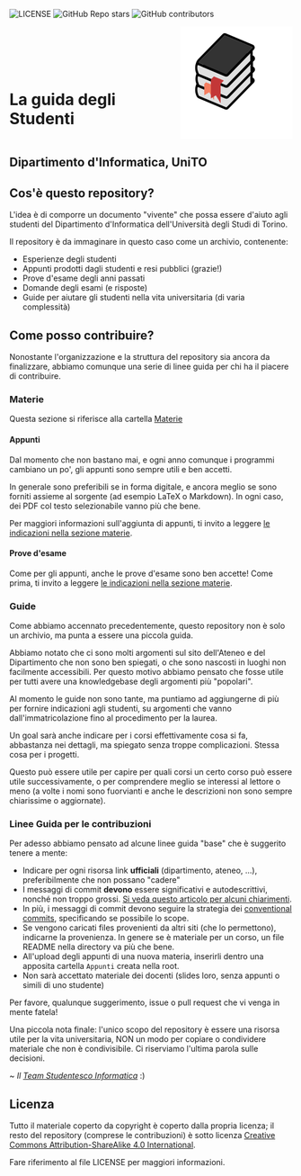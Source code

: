 ![LICENSE](https://img.shields.io/badge/license-CC%20BY--SA%204.0-blue)
![GitHub Repo stars](https://img.shields.io/github/stars/stefa168/guida_degli_studenti_di?style=social)
![GitHub contributors](https://img.shields.io/github/contributors/stefa168/guida_degli_studenti_di?style=plastic)

<span style="display: flex; align-items:flex-end">
  <h1>La guida <strong>degli</strong> Studenti</h1>
  <img style="vertical-align: middle" src="./images/encyclopedia-1.1s-120px.svg" alt="Pila di libri"/>
</span>

## Dipartimento d'Informatica, UniTO

## Cos'è questo repository?

L'idea è di comporre un documento "vivente" che possa essere d'aiuto agli studenti del Dipartimento d'Informatica
dell'Università degli Studi di Torino.

Il repository è da immaginare in questo caso come un archivio, contenente:

- Esperienze degli studenti
- Appunti prodotti dagli studenti e resi pubblici (grazie!)
- Prove d'esame degli anni passati
- Domande degli esami (e risposte)
- Guide per aiutare gli studenti nella vita universitaria (di varia complessità)

## Come posso contribuire?

Nonostante l'organizzazione e la struttura del repository sia ancora da finalizzare, abbiamo comunque una serie di linee
guida per chi ha il piacere di contribuire.

### Materie

Questa sezione si riferisce alla cartella [Materie](Materie)

#### Appunti

Dal momento che non bastano mai, e ogni anno comunque i programmi cambiano un po', gli appunti sono sempre utili e ben
accetti.

In generale sono preferibili se in forma digitale, e ancora meglio se sono forniti assieme al sorgente (ad esempio LaTeX
o Markdown).
In ogni caso, dei PDF col testo selezionabile vanno più che bene.

Per maggiori informazioni sull'aggiunta di appunti, ti invito a leggere [le indicazioni nella sezione materie](Materie#come-contribuire).

#### Prove d'esame

Come per gli appunti, anche le prove d'esame sono ben accette! Come prima, ti invito a
leggere [le indicazioni nella sezione materie](Materie#come-contribuire).

### Guide

Come abbiamo accennato precedentemente, questo repository non è solo un archivio, ma punta a essere una piccola guida.

Abbiamo notato che ci sono molti argomenti sul sito dell'Ateneo e del Dipartimento che non sono ben spiegati, o che sono
nascosti in luoghi non facilmente accessibili. Per questo motivo abbiamo pensato che fosse utile per tutti avere una
knowledgebase degli argomenti più "popolari".

Al momento le guide non sono tante, ma puntiamo ad aggiungerne di più per fornire indicazioni agli studenti, su
argomenti che vanno dall'immatricolazione fino al procedimento per la laurea.

Un goal sarà anche indicare per i corsi effettivamente cosa si fa, abbastanza nei dettagli, ma spiegato senza troppe
complicazioni. Stessa cosa per i progetti.

Questo può essere utile per capire per quali corsi un certo corso può essere utile successivamente, o per comprendere
meglio se interessi al lettore o meno (a volte i nomi sono fuorvianti e anche le descrizioni non sono sempre chiarissime
o aggiornate).

### Linee Guida per le contribuzioni

Per adesso abbiamo pensato ad alcune linee guida "base" che è suggerito tenere a mente:

- Indicare per ogni risorsa link **ufficiali** (dipartimento, ateneo, ...), preferibilmente che non possano "cadere"
- I messaggi di commit **devono** essere significativi e autodescrittivi, nonché non troppo
  grossi. [Si veda questo articolo per alcuni chiarimenti](https://cbea.ms/git-commit/).
- In più, i messaggi di commit devono seguire la strategia
  dei [conventional commits](https://www.conventionalcommits.org/en/v1.0.0/), specificando se possibile lo scope.
- Se vengono caricati files provenienti da altri siti (che lo permettono), indicarne la provenienza. In genere se è
  materiale per un corso, un file README nella directory va più che bene.
- All'upload degli appunti di una nuova materia, inserirli dentro una apposita cartella `Appunti` creata nella root.
- Non sarà accettato materiale dei docenti (slides loro, senza appunti o simili di uno studente)

Per favore, qualunque suggerimento, issue o pull request che vi venga in mente fatela!

Una piccola nota finale: l'unico scopo del repository è essere una risorsa utile per la vita universitaria, NON un modo
per copiare o condividere materiale che non è condivisibile. Ci riserviamo l'ultima parola sulle decisioni.

~ _Il [Team Studentesco Informatica](https://tsi-unito.github.io/)_ :)

## Licenza

Tutto il materiale coperto da copyright è coperto dalla propria licenza; il resto del repository (comprese le
contribuzioni) è sotto
licenza [Creative Commons Attribution-ShareAlike 4.0 International](https://creativecommons.org/licenses/by-sa/4.0/).

Fare riferimento al file LICENSE per maggiori informazioni.
